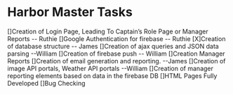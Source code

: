 # Harbor Master Tasks
 
[]Creation of Login Page, Leading To Captain’s Role Page or Manager Reports -- Ruthie
[]Google Authentication for firebase -- Ruthie
[X]Creation of database structure -- James
[]Creation of ajax queries and JSON data parsing --William
[]Creation of firebase push -- William
[]Creation Manager Reports 
[]Creation of email generation and reporting. --James
[]Creation of image API portals, Weather API portals --William
[]Creation of manager reporting elements based on data in the firebase DB 
[]HTML Pages Fully Developed
[]Bug Checking

